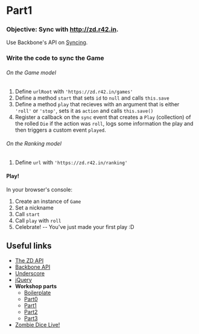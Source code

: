 # Part1

### Objective: Sync with http://zd.r42.in.

Use Backbone's API on [Syncing](http://backbonejs.org/#Sync).

### Write the code to sync the Game

###### On the Game model

1. Define `urlRoot` with `'https://zd.r42.in/games'`
2. Define a method `start` that sets `id` to `null` and calls `this.save`
3. Define a method `play` that recieves with an argument that is either `'roll'` or `'stop'`, sets it as `action` and calls `this.save()`
4. Register a callback on the `sync` event that creates a `Play` (collection) of the rolled `Die` if the action was `roll`, logs some information the play and then triggers a custom event `played`.

###### On the Ranking model

1. Define `url` with `'https://zd.r42.in/ranking'`

#### Play!

In your browser's console:

1. Create an instance of `Game`
2. Set a nickname
3. Call `start`
4. Call `play` with `roll`
5. Celebrate! -- You've just made your first play :D

## Useful links

- [The ZD API][API]
- [Backbone API][Backbone]
- [Underscore]
- [jQuery]
- **Workshop parts**
	- [Boilerplate]
	- [Part0]
	- [Part1]
	- [Part2]
	- [Part3]
- [Zombie Dice Live!][live]

[API]: https://github.com/R42/zd-server/wiki/api
[Backbone]: http://backbonejs.org/
[Underscore]: http://underscorejs.org/
[jQuery]: http://api.jquery.com/
[ServerCode]: https://github.com/R42/zd-server/
[Boilerplate]: https://github.com/R42/zd-client/tree/boilerplate
[Part0]: https://github.com/R42/zd-client/tree/part0
[Part1]: https://github.com/R42/zd-client/tree/part1
[Part2]: https://github.com/R42/zd-client/tree/part2
[Part3]: https://github.com/R42/zd-client/tree/part3
[Part4]: https://github.com/R42/zd-client/tree/part4
[live]: http://playzd.r42.in/
